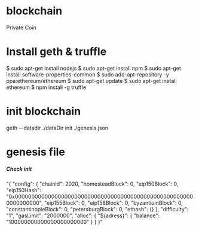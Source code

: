 # blockchain
Private Coin

# Install geth & truffle 
$ sudo apt-get install nodejs
$ sudo apt-get install npm
$ sudo apt-get install software-properties-common
$ sudo add-apt-repository -y ppa:ethereum/ethereum
$ sudo apt-get update
$ sudo apt-get install ethereum
$ npm install -g truffle

# init blockchain 
geth --datadir ./dataDir init ./genesis.json

# genesis file
##### Check init ##########
"{ 
  \"config\": {
    \"chainId\": 2020,
    \"homesteadBlock\": 0,
    \"eip150Block\": 0,
    \"eip150Hash\": \"0x0000000000000000000000000000000000000000000000000000000000000000\",
    \"eip155Block\": 0,
    \"eip158Block\": 0,
    \"byzantiumBlock\": 0,
    \"constantinopleBlock\": 0,
    \"petersburgBlock\": 0,
    \"ethash\": {}
  },
  \"difficulty\": \"1\",
  \"gasLimit\": \"2000000\",
  \"alloc\": {
    \"${adress}\": { 
    \"balance\": \"100000000000000000000000\" 
    }
  }
}"

